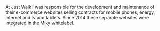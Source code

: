 At Just Walk I was responsible for the development and maintenance of their
e-commerce websites selling contracts for mobile phones, energy, internet and tv
and tablets. Since 2014 these separate websites were integrated in the
[Miky](http://www.miky.nl) whitelabel.
